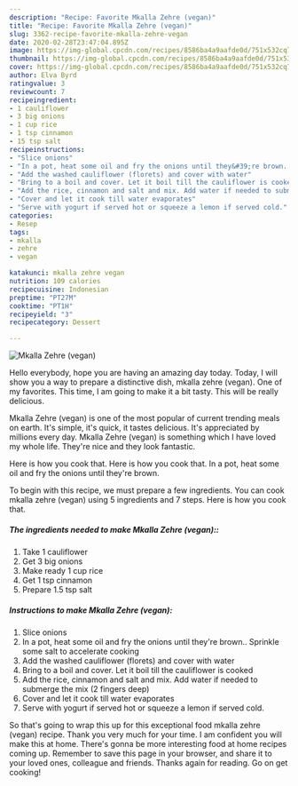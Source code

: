 ```yaml
---
description: "Recipe: Favorite Mkalla Zehre (vegan)"
title: "Recipe: Favorite Mkalla Zehre (vegan)"
slug: 3362-recipe-favorite-mkalla-zehre-vegan
date: 2020-02-28T23:47:04.895Z
image: https://img-global.cpcdn.com/recipes/8586ba4a9aafde0d/751x532cq70/mkalla-zehre-vegan-recipe-main-photo.jpg
thumbnail: https://img-global.cpcdn.com/recipes/8586ba4a9aafde0d/751x532cq70/mkalla-zehre-vegan-recipe-main-photo.jpg
cover: https://img-global.cpcdn.com/recipes/8586ba4a9aafde0d/751x532cq70/mkalla-zehre-vegan-recipe-main-photo.jpg
author: Elva Byrd
ratingvalue: 3
reviewcount: 7
recipeingredient:
- 1 cauliflower
- 3 big onions
- 1 cup rice
- 1 tsp cinnamon
- 15 tsp salt
recipeinstructions:
- "Slice onions"
- "In a pot, heat some oil and fry the onions until they&#39;re brown.. Sprinkle some salt to accelerate cooking"
- "Add the washed cauliflower (florets) and cover with water"
- "Bring to a boil and cover. Let it boil till the cauliflower is cooked"
- "Add the rice, cinnamon and salt and mix. Add water if needed to submerge the mix (2 fingers deep)"
- "Cover and let it cook till water evaporates"
- "Serve with yogurt if served hot or squeeze a lemon if served cold."
categories:
- Resep
tags:
- mkalla
- zehre
- vegan

katakunci: mkalla zehre vegan
nutrition: 109 calories
recipecuisine: Indonesian
preptime: "PT27M"
cooktime: "PT1H"
recipeyield: "3"
recipecategory: Dessert

---
```



![Mkalla Zehre (vegan)](https://img-global.cpcdn.com/recipes/8586ba4a9aafde0d/751x532cq70/mkalla-zehre-vegan-recipe-main-photo.jpg)

Hello everybody, hope you are having an amazing day today. Today, I will show you a way to prepare a distinctive dish, mkalla zehre (vegan). One of my favorites. This time, I am going to make it a bit tasty. This will be really delicious.

Mkalla Zehre (vegan) is one of the most popular of current trending meals on earth. It's simple, it's quick, it tastes delicious. It's appreciated by millions every day. Mkalla Zehre (vegan) is something which I have loved my whole life. They're nice and they look fantastic.

Here is how you cook that. Here is how you cook that. In a pot, heat some oil and fry the onions until they&#39;re brown.


To begin with this recipe, we must prepare a few ingredients. You can cook mkalla zehre (vegan) using 5 ingredients and 7 steps. Here is how you cook that.

##### The ingredients needed to make Mkalla Zehre (vegan)::

1. Take 1 cauliflower
1. Get 3 big onions
1. Make ready 1 cup rice
1. Get 1 tsp cinnamon
1. Prepare 1.5 tsp salt




##### Instructions to make Mkalla Zehre (vegan):

1. Slice onions
1. In a pot, heat some oil and fry the onions until they&#39;re brown.. Sprinkle some salt to accelerate cooking
1. Add the washed cauliflower (florets) and cover with water
1. Bring to a boil and cover. Let it boil till the cauliflower is cooked
1. Add the rice, cinnamon and salt and mix. Add water if needed to submerge the mix (2 fingers deep)
1. Cover and let it cook till water evaporates
1. Serve with yogurt if served hot or squeeze a lemon if served cold.




So that's going to wrap this up for this exceptional food mkalla zehre (vegan) recipe. Thank you very much for your time. I am confident you will make this at home. There's gonna be more interesting food at home recipes coming up. Remember to save this page in your browser, and share it to your loved ones, colleague and friends. Thanks again for reading. Go on get cooking!
